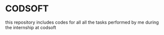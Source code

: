 # CODSOFT
this repository includes codes for all all the tasks performed by me during the internship at codsoft

